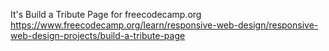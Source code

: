 It's Build a Tribute Page for freecodecamp.org
https://www.freecodecamp.org/learn/responsive-web-design/responsive-web-design-projects/build-a-tribute-page